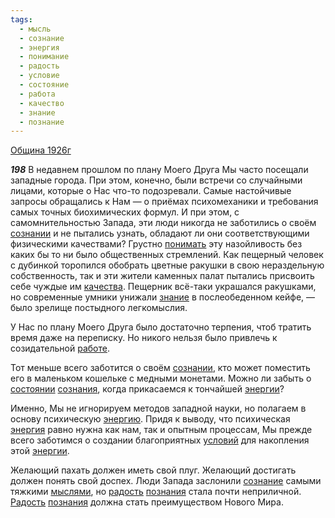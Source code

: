 ```yaml
---
tags:
  - мысль
  - сознание
  - энергия
  - понимание
  - радость
  - условие
  - состояние
  - работа
  - качество
  - знание
  - познание
---
```


[Община 1926г](https://127.0.0.1:4002/agni/1926)

___198___
В недавнем прошлом по плану Моего Друга Мы часто посещали западные города. При этом, конечно, были встречи со случайными лицами, которые о Нас что-то подозревали. Самые настойчивые запросы обращались к Нам — о приёмах психомеханики и требования самых точных биохимических формул. И при этом, с самомнительностью Запада, эти люди никогда не заботились о своём [сознании](../../../tags/#[сознание](../../../tags/#сознание)) и не пытались узнать, обладают ли они соответствующими физическими качествами? Грустно [понимать](../../../tags/#понимание) эту назойливость без каких бы то ни было общественных стремлений. Как пещерный человек с дубинкой торопился обобрать цветные ракушки в свою нераздельную собственность, так и эти жители каменных палат пытались присвоить себе чуждые им [качества](../../../tags/#качество). Пещерник всё-таки украшался ракушками, но современные умники унижали [знание](../../../tags/#знание) в послеобеденном кейфе, — было зрелище постыдного легкомыслия.   

У Нас по плану Моего Друга было достаточно терпения, чтоб тратить время даже на переписку. Но никого нельзя было привлечь к созидательной [работе](../../../tags/#работа).   

Тот меньше всего заботится о своём [сознании](../../../tags/#[сознание](../../../tags/#сознание)), кто может поместить его в маленьком кошельке с медными монетами. Можно ли забыть о [состоянии](../../../tags/#состояние) [сознания](../../../tags/#[сознание](../../../tags/#сознание)), когда прикасаемся к тончайшей [энергии](../../../tags/#[энергия](../../../tags/#энергия))?    

Именно, Мы не игнорируем методов западной науки, но полагаем в основу психическую [энергию](../../../tags/#[энергия](../../../tags/#энергия)). Придя к выводу, что психическая [энергия](../../../tags/#энергия) равно нужна как нам, так и опытным процессам, Мы прежде всего заботимся о создании благоприятных [условий](../../../tags/#условие) для накопления этой [энергии](../../../tags/#[энергия](../../../tags/#энергия)).   

Желающий пахать должен иметь свой плуг. Желающий достигать должен понять свой доспех. Люди Запада заслонили [сознание](../../../tags/#сознание) самыми тяжкими [мыслями](../../../tags/#мысль), но [радость](../../../tags/#радость) [познания](../../../tags/#познание) стала почти неприличной. [Радость](../../../tags/#радость) [познания](../../../tags/#познание) должна стать преимуществом Нового Мира.   

